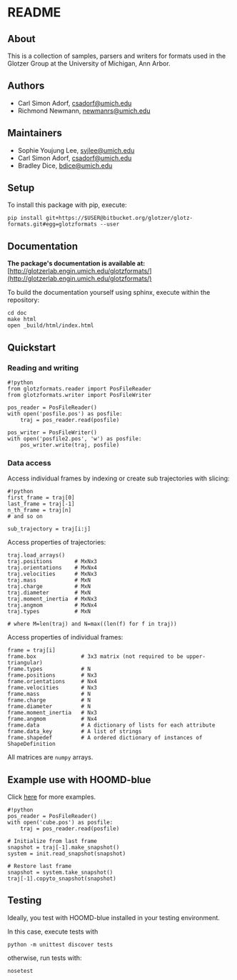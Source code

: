 # README

## About

This is a collection of samples, parsers and writers for formats used in the Glotzer Group at the University of Michigan, Ann Arbor.

## Authors

* Carl Simon Adorf, csadorf@umich.edu
* Richmond Newmann, newmanrs@umich.edu

## Maintainers

* Sophie Youjung Lee, syjlee@umich.edu
* Carl Simon Adorf, csadorf@umich.edu
* Bradley Dice, bdice@umich.edu


## Setup

To install this package with pip, execute:

    pip install git+https://$USER@bitbucket.org/glotzer/glotz-formats.git#egg=glotzformats --user

## Documentation

**The package's documentation is available at:** [http://glotzerlab.engin.umich.edu/glotzformats/](http://glotzerlab.engin.umich.edu/glotzformats/)

To build the documentation yourself using sphinx, execute within the repository:

    cd doc
    make html
    open _build/html/index.html

## Quickstart

### Reading and writing

```
#!python
from glotzformats.reader import PosFileReader
from glotzformats.writer import PosFileWriter

pos_reader = PosFileReader()
with open('posfile.pos') as posfile:
    traj = pos_reader.read(posfile)

pos_writer = PosFileWriter()
with open('posfile2.pos', 'w') as posfile:
    pos_writer.write(traj, posfile)
```

### Data access

Access individual frames by indexing or create sub trajectories with slicing:
```
#!python
first_frame = traj[0]
last_frame = traj[-1]
n_th_frame = traj[n]
# and so on

sub_trajectory = traj[i:j]
```

Access properties of trajectories:
```
traj.load_arrays()
traj.positions       # MxNx3
traj.orientations    # MxNx4
traj.velocities      # MxNx3
traj.mass            # MxN
traj.charge          # MxN
traj.diameter        # MxN
traj.moment_inertia  # MxNx3
traj.angmom          # MxNx4
traj.types           # MxN

# where M=len(traj) and N=max((len(f) for f in traj))
```

Access properties of individual frames:
```
frame = traj[i]
frame.box              # 3x3 matrix (not required to be upper-triangular)
frame.types            # N
frame.positions        # Nx3
frame.orientations     # Nx4
frame.velocities       # Nx3
frame.mass             # N
frame.charge           # N
frame.diameter         # N
frame.moment_inertia   # Nx3
frame.angmom           # Nx4
frame.data             # A dictionary of lists for each attribute
frame.data_key         # A list of strings
frame.shapedef         # A ordered dictionary of instances of ShapeDefinition
```
All matrices are `numpy` arrays.

## Example use with HOOMD-blue

Click [here](https://bitbucket.org/glotzer/glotz-formats/src/master/examples/) for more examples.

```
#!python
pos_reader = PosFileReader()
with open('cube.pos') as posfile:
    traj = pos_reader.read(posfile)

# Initialize from last frame
snapshot = traj[-1].make_snapshot()
system = init.read_snapshot(snapshot)

# Restore last frame
snapshot = system.take_snapshot()
traj[-1].copyto_snapshot(snapshot)

```

## Testing

Ideally, you test with HOOMD-blue installed in your testing environment.

In this case, execute tests with

    python -m unittest discover tests

otherwise, run tests with:

    nosetest

